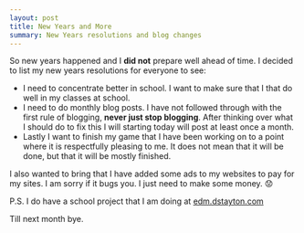 ```yaml
---
layout: post
title: New Years and More
summary: New Years resolutions and blog changes
---
```


So new years happened and I **did not** prepare well ahead of time. I decided to list my new years resolutions for everyone to see:
- I need to concentrate better in school. I want to make sure that I that do well in my classes at school.
- I need to do monthly blog posts. I have not followed through with the first rule of blogging, **never just stop blogging**. After thinking over what I should do to fix this I will starting today will post at least once a month.
- Lastly I want to finish my game that I have been working on to a point where it is respectfully pleasing to me. It does not mean that it will be done, but that it will be mostly finished.

I also wanted to bring that I have added some ads to my websites to pay for my sites. I am sorry if it bugs you. I just need to make some money. 😟

P.S. I do have a school project that I am doing at [edm.dstayton.com](https://edm.dstayton.com "EDM's Homepage")
 
Till next month bye.
